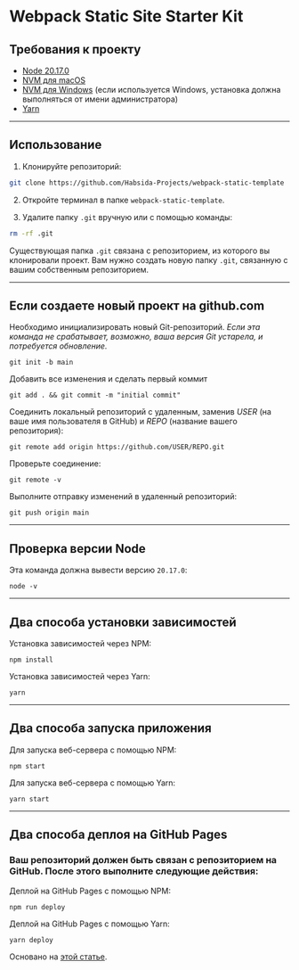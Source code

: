 # Webpack Static Site Starter Kit

## Требования к проекту

- [Node 20.17.0](https://nodejs.org/en/download/package-manager)
- [NVM для macOS](https://tecadmin.net/install-nvm-macos-with-homebrew/)
- [NVM для Windows](https://github.com/coreybutler/nvm-windows/releases) (если используется Windows, установка должна выполняться от имени администратора)
- [Yarn](https://yarnpkg.com/)

---

## Использование

1. Клонируйте репозиторий:

```bash
git clone https://github.com/Habsida-Projects/webpack-static-template
```

2. Откройте терминал в папке `webpack-static-template`.

3. Удалите папку `.git` вручную или с помощью команды:

```bash
rm -rf .git
```

Существующая папка `.git` связана с репозиторием, из которого вы клонировали проект. Вам нужно создать новую папку `.git`, связанную с вашим собственным репозиторием.

---

## Если создаете новый проект на github.com

Необходимо инициализировать новый Git-репозиторий. _Если эта команда не срабатывает, возможно, ваша версия Git устарела, и потребуется обновление._

```properties
git init -b main
```

Добавить все изменения и сделать первый коммит

```properties
git add . && git commit -m "initial commit"
```

Соединить локальный репозиторий с удаленным, заменив _USER_ (на ваше имя пользователя в GitHub) и _REPO_ (название вашего репозитория):

```properties
git remote add origin https://github.com/USER/REPO.git
```

Проверьте соединение:

```properties
git remote -v
```

Выполните отправку изменений в удаленный репозиторий:

```properties
git push origin main
```

---

## Проверка версии Node

Эта команда должна вывести версию `20.17.0`:

```properties
node -v
```

---

## Два способа установки зависимостей

Установка зависимостей через NPM:

```properties
npm install
```

Установка зависимостей через Yarn:

```properties
yarn
```

---

## Два способа запуска приложения

Для запуска веб-сервера с помощью NPM:

```properties
npm start
```

Для запуска веб-сервера с помощью Yarn:

```properties
yarn start
```

---

## Два способа деплоя на GitHub Pages

### Ваш репозиторий должен быть связан с репозиторием на GitHub. После этого выполните следующие действия:

Деплой на GitHub Pages с помощью NPM:

```properties
npm run deploy
```

Деплой на GitHub Pages с помощью Yarn:

```properties
yarn deploy
```

Основано на [этой статье](https://dev.to/anitaparmar26/webpack-5-guide-for-beginners-314c).
